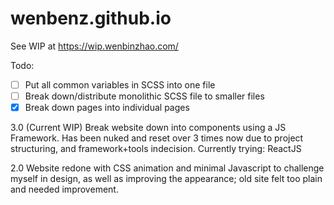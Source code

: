 # wenbenz.github.io

See WIP at https://wip.wenbinzhao.com/

Todo:
- [ ] Put all common variables in SCSS into one file
- [ ] Break down/distribute monolithic SCSS file to smaller files
- [x] Break down pages into individual pages

3.0 (Current WIP)
Break website down into components using a JS Framework. Has been nuked and reset over 3 times now due to project structuring, and framework+tools indecision.
Currently trying: ReactJS

2.0
Website redone with CSS animation and minimal Javascript to challenge myself in design, as well as improving the appearance; old site felt too plain and needed improvement.
